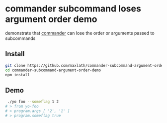 # commander subcommand loses argument order demo

demonstrate that [commander](https://github.com/tj/commander.js) can lose the order or arguments passed to subcommands

## Install
```sh
git clone https://github.com/maxlath/commander-subcommand-argument-order-demo.git
cd commander-subcommand-argument-order-demo
npm install
```

## Demo
```sh
 ./yo foo --someflag 1 2
# > from yo-foo
# > program.args [ '2', '1' ]
# > program.someflag true
```
